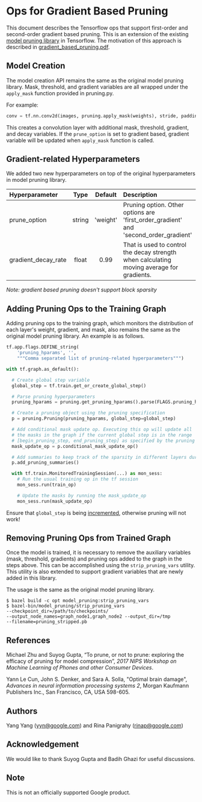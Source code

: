 # Ops for Gradient Based Pruning

This document describes the Tensorflow ops that support first-order and
second-order gradient based pruning. This is an extension of the existing
[model pruning library](https://github.com/tensorflow/tensorflow/blob/master/tensorflow/contrib/model_pruning/README.md)
in Tensorflow. The motivation of this approach is described in
[gradient_based_pruning.pdf](https://github.com/google-research/google-research/tree/master/model_pruning/gradient_based_pruning.pdf).

## Model Creation

The model creation API remains the same as the original model pruning library.
Mask, threshold, and gradient variables are all wrapped under the `apply_mask`
function provided in pruning.py.

For example:

```python
conv = tf.nn.conv2d(images, pruning.apply_mask(weights), stride, padding)
```

This creates a convolution layer with additional mask, threshold, gradient, and
decay variables. If the `prune_option` is set to gradient based, gradient
variable will be updated when `apply_mask` function is called.

## Gradient-related Hyperparameters

We added two new hyperparameters on top of the original hyperparameters in
model pruning library.

|Hyperparameter               | Type    | Default       | Description |
|:----------------------------|:-------:|:-------------:|:------------|
|prune_option|string|'weight'|Pruning option. Other options are 'first_order_gradient' and 'second_order_gradient'|
|gradient_decay_rate|float|0.99|That is used to control the decay strength when calculating moving average for gradients.|

*Note: gradient based pruning doesn't support block sparsity*

## Adding Pruning Ops to the Training Graph

Adding pruning ops to the training graph, which monitors the distribution of
each layer's weight, gradient, and mask, also remains the same as the original
model pruning library. An example is as follows.

```python
tf.app.flags.DEFINE_string(
    'pruning_hparams', '',
    """Comma separated list of pruning-related hyperparameters""")

with tf.graph.as_default():

  # Create global step variable
  global_step = tf.train.get_or_create_global_step()

  # Parse pruning hyperparameters
  pruning_hparams = pruning.get_pruning_hparams().parse(FLAGS.pruning_hparams)

  # Create a pruning object using the pruning specification
  p = pruning.Pruning(pruning_hparams, global_step=global_step)

  # Add conditional mask update op. Executing this op will update all
  # the masks in the graph if the current global step is in the range
  # [begin_pruning_step, end_pruning_step] as specified by the pruning spec
  mask_update_op = p.conditional_mask_update_op()

  # Add summaries to keep track of the sparsity in different layers during training
  p.add_pruning_summaries()

  with tf.train.MonitoredTrainingSession(...) as mon_sess:
    # Run the usual training op in the tf session
    mon_sess.run(train_op)

    # Update the masks by running the mask_update_op
    mon_sess.run(mask_update_op)

```
Ensure that `global_step` is being [incremented](https://www.tensorflow.org/api_docs/python/tf/train/Optimizer#minimize), otherwise pruning will not work!

## Removing Pruning Ops from Trained Graph

Once the model is trained, it is necessary to remove the auxiliary variables
(mask, threshold, gradients) and pruning ops added to the graph in the steps
above. This can be accomplished using the `strip_pruning_vars` utility. This
utility is also extended to support gradient variables that are newly added
in this library.

The usage is the same as the original model pruning library.

```shell
$ bazel build -c opt model_pruning:strip_pruning_vars
$ bazel-bin/model_pruning/strip_pruning_vars
--checkpoint_dir=/path/to/checkpoints/
--output_node_names=graph_node1,graph_node2 --output_dir=/tmp
--filename=pruning_stripped.pb
```

## References

Michael Zhu and Suyog Gupta, “To prune, or not to prune: exploring the efficacy
of pruning for model compression”, *2017 NIPS Workshop on Machine Learning of
Phones and other Consumer Devices*.

Yann Le Cun, John S. Denker, and Sara A. Solla, "Optimal brain damage",
*Advances in neural information processing systems 2*, Morgan Kaufmann
Publishers Inc., San Francisco, CA, USA 598-605.

## Authors
Yang Yang (yyn@google.com) and Rina Panigrahy (rinap@google.com)

## Acknowledgement
We would like to thank Suyog Gupta and Badih Ghazi for useful discussions.

## Note
This is not an officially supported Google product.
